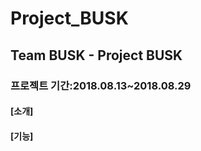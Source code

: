 # Project_BUSK
## Team BUSK  - Project BUSK 

### 프로젝트 기간:2018.08.13~2018.08.29

#### [소개]

#### [기능]

